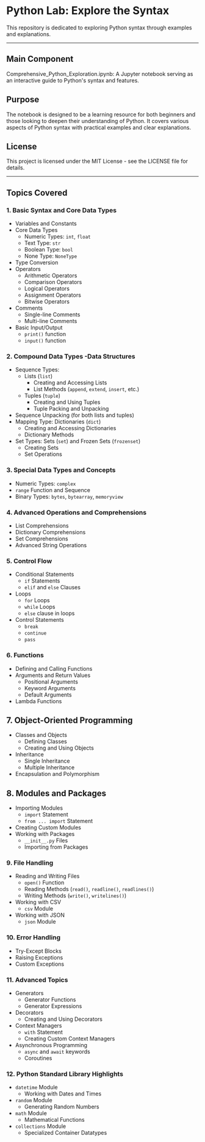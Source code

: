 # Python Lab: Explore the Syntax
This repository is dedicated to exploring Python syntax through examples and explanations.

---

## Main Component

Comprehensive_Python_Exploration.ipynb: A Jupyter notebook serving as an interactive guide to Python's syntax and features.

## Purpose
The notebook is designed to be a learning resource for both beginners and those looking to deepen their understanding of Python. It covers various aspects of Python syntax with practical examples and clear explanations.

## License
This project is licensed under the MIT License - see the LICENSE file for details.

---

## Topics Covered

### 1. Basic Syntax and Core Data Types
- Variables and Constants
- Core Data Types
  - Numeric Types: `int`, `float`
  - Text Type: `str`
  - Boolean Type: `bool`
  - None Type: `NoneType`
- Type Conversion
- Operators
  - Arithmetic Operators
  - Comparison Operators
  - Logical Operators
  - Assignment Operators
  - Bitwise Operators
- Comments
  - Single-line Comments
  - Multi-line Comments
- Basic Input/Output
  - `print()` function
  - `input()` function 
### 2. Compound Data Types -Data Structures
- Sequence Types:
  - Lists (`list`)
    - Creating and Accessing Lists
    - List Methods (`append`, `extend`, `insert`, etc.)
  - Tuples (`tuple`)
    - Creating and Using Tuples
    - Tuple Packing and Unpacking
- Sequence Unpacking (for both lists and tuples)
- Mapping Type: Dictionaries (`dict`)
  - Creating and Accessing Dictionaries
  - Dictionary Methods
- Set Types: Sets (`set`) and Frozen Sets (`frozenset`)
  - Creating Sets
  - Set Operations
 
### 3. Special Data Types and Concepts
- Numeric Types: `complex`
- `range` Function and Sequence
- Binary Types: `bytes`, `bytearray`, `memoryview`


### 4. Advanced Operations and Comprehensions
- List Comprehensions
- Dictionary Comprehensions
- Set Comprehensions
- Advanced String Operations
  
### 5. Control Flow
- Conditional Statements
  - `if` Statements
  - `elif` and `else` Clauses
- Loops
  - `for` Loops
  - `while` Loops
  - `else` clause in loops
- Control Statements
  - `break`
  - `continue`
  - `pass`

### 6. Functions
- Defining and Calling Functions
- Arguments and Return Values
  - Positional Arguments
  - Keyword Arguments
  - Default Arguments
- Lambda Functions

## 7. Object-Oriented Programming
- Classes and Objects
  - Defining Classes
  - Creating and Using Objects
- Inheritance
  - Single Inheritance
  - Multiple Inheritance
- Encapsulation and Polymorphism

## 8. Modules and Packages
- Importing Modules
  - `import` Statement
  - `from ... import` Statement
- Creating Custom Modules
- Working with Packages
  - `__init__.py` Files
  - Importing from Packages

### 9. File Handling
- Reading and Writing Files
  - `open()` Function
  - Reading Methods (`read()`, `readline()`, `readlines()`)
  - Writing Methods (`write()`, `writelines()`)
- Working with CSV
  - `csv` Module
- Working with JSON
  - `json` Module

### 10. Error Handling
- Try-Except Blocks
- Raising Exceptions
- Custom Exceptions

### 11. Advanced Topics
- Generators
  - Generator Functions
  - Generator Expressions
- Decorators
  - Creating and Using Decorators
- Context Managers
  - `with` Statement
  - Creating Custom Context Managers
- Asynchronous Programming
  - `async` and `await` keywords
  - Coroutines

### 12. Python Standard Library Highlights
- `datetime` Module
  - Working with Dates and Times
- `random` Module
  - Generating Random Numbers
- `math` Module
  - Mathematical Functions
- `collections` Module
  - Specialized Container Datatypes
